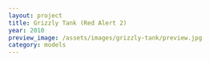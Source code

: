 ```yaml
---
layout: project
title: Grizzly Tank (Red Alert 2)
year: 2010
preview_image: /assets/images/grizzly-tank/preview.jpg
category: models
---
```


